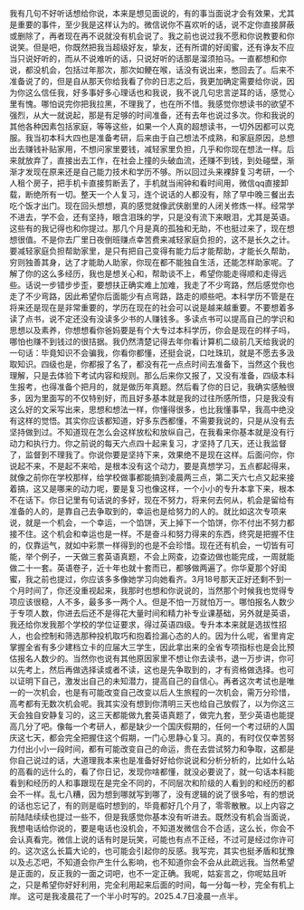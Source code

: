 我有几句不好听话想给你说，本来是想见面说的，有的事当面说才会有效果，尤其是重要的事件，至少我是这样认为的。微信说你不喜欢听的话，说不定你直接屏蔽或删除了，再者现在再不说就没有机会说了。我之前也说过我不愿和你说教要和你说笑。但是吧，你既然把我当超级好友，挚友，还有所谓的好闺蜜，还有诤友不应当只说好听的，而从不说难听的话，只说好听的话那是溜须拍马。一直都想和你说，都没机会，包括过年那次，那次如鲠在喉，话没有说出来，憋回去了。后来不准备说了的，但是自从那天你给我看了你的日志之后，我更加确定需要给你说，因为你这么信任我，好多事好多心理话也和我说，我不说几句忠言逆耳的话，感觉心里有愧。哪怕说完你把我拉黑，不理我了，也在所不惜。我感觉你想读书的欲望不强烈，从大一就说起，那是有足够的时间准备，还有去年也说过多次。你和我说的其他各种因素包括家庭，等等这些，如果一个人真的超想读书，一切外因都可以克服。我当初本科大四也是准备考研，后来由于自己想法不成熟，和家庭原因，总想出去赚钱补贴家用，不想问家里要钱，减轻家里负担，几乎和你现在想法一样。后来就放弃了，直接出去工作，在社会上撞的头破血流，还赚不到钱，到处碰壁，渐渐才发现在原来还是自己能力技术和学历不够。所以回过头来裸辞复习考研，一个人租个房子，把手机卡直接剪断丢了，手机就当闹钟和看时间用，微信qq直接卸载，断绝所有一切。整天一个人复习，连个说话的人都没有，除了早中晚三餐出去吃个饭才出门。现在回头想想，真的感觉就像武侠剧里的人闭关修炼一样。经常学不进去，学不会，还有坚持，眼含泪珠的学，只是没有流下来眼泪，尤其是英语。这些有的我记得也和你提过。那几个月是真的孤独和无助，不也挺过来了，现在想想很值。不是你去厂里日夜倒班赚点幸苦费来减轻家庭负担的，这不是长久之计。要减轻家庭负担帮助家里，是只有把自己变得有能力后才能帮助，才能长久帮助，穷则独善其身，达了才能助人助家，你现在都不能独自生活，还能怎样助家呢。了解了你的这么多经历，我也是想关心和，帮助谈不上，希望你能走得顺和走得远些。话说一步错步步歪，要想扶正确实难上加难，我走了不少弯路，然后感觉你也走了不少弯路，因此希望你后面能少有点弯路，路走的顺些吧。本科学历不管是在将来还是现在是非常重要的，学历在现在的社会可以说是越来越重要。不要想着多读了点书，说不定还没有没读多少书的人赚钱多。多读点书可以提高自己的学识和思想以及素养，你想想看你爸妈要是有个大专过本科学历，你会是现在的样子吗，哪怕也赚不到钱过的很拮据。我仍然清楚记得去年你看计算机二级前几天给我说的一句话：毕竟知识不会骗我，你看你都懂，还挺会说，口吐珠玑，就是不愿去多汲取知识。四级也是，你都报了名了，都没有花一点点时间去准备下，当然这个我也理解，只是去体验下考试内容和规则。那么后来你又报了，又没有准备，四级本科生报考，也得准备个把月的，就是做历年真题。然后看了你的日记，我确实感触很多，因为里面写的不仅特别好，而且好多基本就是我的过往所感所悟，只是我没有这么好的文采写出来，思想和想法一样，你懂得很多，也比我懂事早，我高中绝没有这样的觉悟。其实你应该都知道，好多东西都懂，不需要我说的，只是从没有去坚持做到过。不知道现在怎么会这样放松和放纵自己，在我看来你基本就是没有行动力和执行力。你之前说的每天六点四十起来复习，才坚持了几天，还让我监督了，监督到不理我了。你说你要是坚持下来，效果绝不是现在这样。后面问你，你说起不来，不是起不来哈，是根本没有这个动力，要是真想学习，五点都起得来，就像之前你在学校那样，给学校做事都能搞到凌晨两三点，第二天六七点又起来接着搞，这又是哪来的动力呢，要是复习也像这样，一个小小的专升本拿下来，根本不在话下。你日记里有句话说的多好，现在不努力，将来何去何从，机会是留给有准备的人的，是靠自己去争取到的，幸运也是给努力的人的。就比如这次专项来说，就是一个机会，一个幸运，一个馅饼，天上掉下一个馅饼，你不付出不努力都接不住。这个机会和幸运也是一样。不是奋斗和努力得来的东西，终究是把握不住的，仅靠运气，就如中彩票一样得到的也是不会珍惜。现在还有机会，一切皆有可能，举个例子，一天做三套英语真题，不会上网查，边查边做也能完成，一周就能做二十一套。英语卷子，近十年也就十套而已，都够做两遍了。你华夏那个好闺蜜，我之前也提过，你应该多多像她学习向她看齐。3月18号那天正好还剩不到一个月时间了，你还没重视起来，我那时也想和你说说的，当然那个时候我也觉得专项应该很稳，人不多，最多多一两个人。但是不怕一万就怕万一。哪怕报名人数少于专项人数，你进去后还不是得花大量时间和精力补专业课基础，另外就是英语，我还给你发我那个学校的学位证要求，得过英语四级。专升本本来就是选拔性招人，也会控制和筛选那种投机取巧和抱着捡漏心态的人的。因为什么呢，省里肯定掌握全省有多少建档立卡的应届大三学生，因此拿出来的全省专项指标也是会比预估报名人数少的。当然你也说有其他原因家里不想让你去读书，退一万步讲，你可以先考上，然后再做选择读或者不读，这也是先争取到的，才有资格做选择。也可以证明下自己，激发出自己的未知潜力，提高自己的自信心。再者这次考试也是唯一的一次机会，也是有可能改变自己改变以后人生旅程的一次机会，需万分珍惜，高考都有无数次机会呢。我其实没有想到你清明三天也给自己放假了，以为你这三天会独自安静复习的，这三天都能做九套英语真题了，做完九套，至少英语也能提高几分了吧。像每一个考研人，都是缺少一个国庆假期的，任何一个考过研的人国庆这七天，都会完全把握住这个假期，一门心思静心复习。真的，有时仅仅幸苦努力付出小小一段时间，都有可能改变自己的命运，贵在去尝试努力和争取，这都是你自己说过的话，大道理我本来也是准备好好给你说说和分析分析的，比如什么站的高看的远什么的，看了你日记，发现你啥都懂，就没必要说了，就一句话本科能看到和经历的人和事跟现在是完全不同的，不同层次和阶级的人看到的和经历的都会不一样。乱七八糟，因为想到哪就写到哪了，没有逻辑的说了很多哈，有的想说的话也忘记了，有的则是临时想到的，毕竟都好几个月了，零零散散。以上内容之前陆陆续续也提过一些不，但是我感觉你基本没有听进去。既然没有机会当面说，我想电话给你说的，要是电话也没机会，不知道发微信合不合适，这么长，你会不会认真看完。微信上说的话有时是玩笑，可能也有点不正经，不过可是经过你许可的。这次这么长篇大论的，也可能会引起你的反感。我写完，其实也挺矛盾和犹豫以及忐忑吧，不知道会你产生什么影响，也不知道你会不会从此疏远我。当然希望是正面的，反正我的一面之词吧，也不一定正确。我呢，姑妄言之，你呢姑且听之，只是希望你好好利用，完全利用起来后面的时间，每一分每一秒，完全有机上岸。
       这可是我凌晨花了一个半小时写的。2025.4.7日凌晨一点半。
